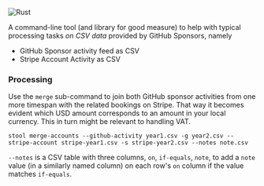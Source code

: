 ![Rust](https://github.com/Byron/sponsor-tools/workflows/Rust/badge.svg)

A command-line tool (and library for good measure) to help with typical processing tasks *on CSV data* provided by GitHub Sponsors, namely

* GitHub Sponsor activity feed as CSV
* Stripe Account Activity as CSV

### Processing

Use the `merge` sub-command to join both GitHub sponsor activities from one more timespan with the related bookings on Stripe. That way it becomes evident
which USD amount corresponds to an amount in your local currency. This in turn might be relevant to handling VAT.

```
stool merge-accounts --github-activity year1.csv -g year2.csv --stripe-account stripe-year1.csv -s stripe-year2.csv --notes note.csv
```

`--notes` is a CSV table with three columns, `on`, `if-equals`, `note`, to add a `note` value (in a similarly named column) on each row's `on` 
column if the value matches `if-equals`.
